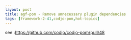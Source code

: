 ```yaml
---
layout: post
title: agf-pom - Remove unnecessary plugin dependencies
tags: [framework-2-41,codjo-pom,hot-topics]
---
```

see :https://github.com/codjo/codjo-pom/pull/48